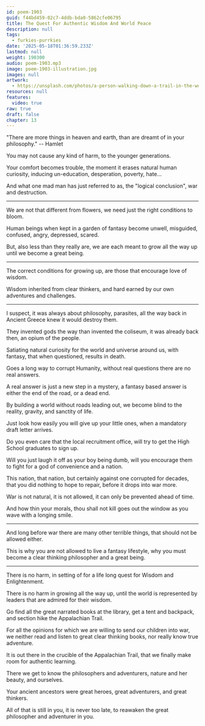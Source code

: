 ```yaml
---
id: poem-1903
guid: f44bd459-02c7-4ddb-bda0-5862cfe06795
title: The Quest For Authentic Wisdom And World Peace
description: null
tags:
  - furkies-purrkies
date: '2025-05-18T01:36:59.233Z'
lastmod: null
weight: 190300
audio: poem-1903.mp3
image: poem-1903-illustration.jpg
images: null
artwork:
  - https://unsplash.com/photos/a-person-walking-down-a-trail-in-the-woods-A1BNg6pbpu4
resources: null
features:
  video: true
raw: true
draft: false
chapter: 13
---
```


"There are more things in heaven and earth,
than are dreamt of in your philosophy."
-- Hamlet

You may not cause any kind of harm,
to the younger generations.

Your comfort becomes trouble, the moment it erases natural human curiosity,
inducing un-education, desperation, poverty, hate…

And what one mad man has just referred to as,
the "logical conclusion", war and destruction.

---

We are not that different from flowers,
we need just the right conditions to bloom.

Human beings when kept in a garden of fantasy become unwell,
misguided, confused, angry, depressed, scared.

But, also less than they really are,
we are each meant to grow all the way up until we become a great being.

---

The correct conditions for growing up,
are those that encourage love of wisdom.

Wisdom inherited from clear thinkers,
and hard earned by our own adventures and challenges.

---

I suspect, it was always about philosophy,
parasites, all the way back in Ancient Greece knew it would destroy them.

They invented gods the way than invented the coliseum,
it was already back then, an opium of the people.

Satiating natural curiosity for the world and universe around us,
with fantasy, that when questioned, results in death.

Goes a long way to corrupt Humanity,
without real questions there are no real answers.

A real answer is just a new step in a mystery,
a fantasy based answer is either the end of the road, or a dead end.

By building a world without roads leading out,
we become blind to the reality, gravity, and sanctity of life.

Just look how easily you will give up your little ones,
when a mandatory draft letter arrives.

Do you even care that the local recruitment office,
will try to get the High School graduates to sign up.

Will you just laugh it off as your boy being dumb,
will you encourage them to fight for a god of convenience and a nation.

This nation, that nation, but certainly against one corrupted for decades,
that you did nothing to hope to repair, before it drops into war more.

War is not natural,
it is not allowed, it can only be prevented ahead of time.

And how thin your morals,
thou shall not kill goes out the window as you wave with a longing smile.

---

And long before war there are many other terrible things,
that should not be allowed either.

This is why you are not allowed to live a fantasy lifestyle,
why you must become a clear thinking philosopher and a great being.

---

There is no harm,
in setting of for a life long quest for Wisdom and Enlightenment.

There is no harm in growing all the way up,
until the world is represented by leaders that are admired for their wisdom.

Go find all the great narrated books at the library,
get a tent and backpack, and section hike the Appalachian Trail.

For all the opinions for which we are willing to send our children into war,
we neither read and listen to great clear thinking books, nor really know true adventure.

It is out there in the crucible of the Appalachian Trail,
that we finally make room for authentic learning.

There we get to know the philosophers and adventurers,
nature and her beauty, and ourselves.

Your ancient ancestors were great heroes,
great adventurers, and great thinkers.

All of that is still in you, it is never too late,
to reawaken the great philosopher and adventurer in you.
